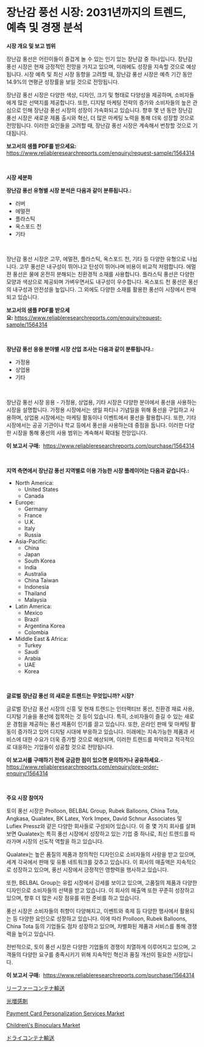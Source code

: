 <p><h1>장난감 풍선 시장: 2031년까지의 트렌드, 예측 및 경쟁 분석</h1></p><p><strong>시장 개요 및 보고 범위</strong></p>
<p><p>장난감 풍선은 어린이들이 즐겁게 놀 수 있는 인기 있는 장난감 중 하나입니다. 장난감 풍선 시장은 현재 긍정적인 전망을 가지고 있으며, 미래에도 성장을 지속할 것으로 예상됩니다. 시장 예측 및 최신 시장 동향을 고려할 때, 장난감 풍선 시장은 예측 기간 동안 14.9%의 연평균 성장률을 보일 것으로 전망됩니다.</p><p>장난감 풍선 시장은 다양한 색상, 디자인, 크기 및 형태로 다양성을 제공하며, 소비자들에게 많은 선택지를 제공합니다. 또한, 디지털 마케팅 전략의 증가와 소비자들의 높은 관심으로 인해 장난감 풍선 시장의 성장이 가속화되고 있습니다. 향후 몇 년 동안 장난감 풍선 시장은 새로운 제품 출시와 혁신, 더 많은 마케팅 노력을 통해 더욱 성장할 것으로 전망됩니다. 이러한 요인들을 고려할 때, 장난감 풍선 시장은 계속해서 번창할 것으로 기대됩니다.</p></p>
<p><strong>보고서의 샘플 PDF를 받으세요:</strong> <a href="https://www.reliableresearchreports.com/enquiry/request-sample/1564314">https://www.reliableresearchreports.com/enquiry/request-sample/1564314</a></p>
<p>&nbsp;</p>
<p><strong>시장 세분화</strong></p>
<p><strong>장난감 풍선 유형별 시장 분석은 다음과 같이 분류됩니다.:</strong></p>
<p><ul><li>러버</li><li>에멀젼</li><li>플라스틱</li><li>옥스포드 천</li><li>기타</li></ul></p>
<p>&nbsp;</p>
<p><p>장난감 풍선 시장은 고무, 에멀젼, 플라스틱, 옥스포드 천, 기타 등 다양한 유형으로 나뉩니다. 고무 풍선은 내구성이 뛰어나고 탄성이 뛰어나며 비용이 비교적 저렴합니다. 에멀젼 풍선은 물에 온전히 분해되는 친환경적 소재를 사용합니다. 플라스틱 풍선은 다양한 모양과 색상으로 제공되며 가벼우면서도 내구성이 우수합니다. 옥스포드 천 풍선은 풍선의 내구성과 안전성을 높입니다. 그 외에도 다양한 소재를 활용한 풍선이 시장에서 판매되고 있습니다.</p></p>
<p><strong>보고서의 샘플 PDF를 받으세요:</strong>&nbsp;<a href="https://www.reliableresearchreports.com/enquiry/request-sample/1564314">https://www.reliableresearchreports.com/enquiry/request-sample/1564314</a></p>
<p>&nbsp;</p>
<p><strong> 장난감 풍선 응용 분야별 시장 산업 조사는 다음과 같이 분류됩니다.:</strong></p>
<p><ul><li>가정용</li><li>상업용</li><li>기타</li></ul></p>
<p>&nbsp;</p>
<p><p>장난감 풍선 시장 응용 - 가정용, 상업용, 기타 시장은 다양한 분야에서 풍선을 사용하는 시장을 설명합니다. 가정용 시장에서는 생일 파티나 기념일을 위해 풍선을 구입하고 사용하며, 상업용 시장에서는 마케팅 활동이나 이벤트에서 풍선을 활용합니다. 또한, 기타 시장에서는 공공 기관이나 학교 등에서 풍선을 사용하는데 중점을 둡니다. 이러한 다양한 시장을 통해 풍선의 사용 범위는 계속해서 확대될 전망입니다.</p></p>
<p><strong>이 보고서 구매:</strong>&nbsp; <a href="https://www.reliableresearchreports.com/purchase/1564314">https://www.reliableresearchreports.com/purchase/1564314</a></p>
<p>&nbsp;</p>
<p><strong>지역 측면에서 장난감 풍선 지역별로 이용 가능한 시장 플레이어는 다음과 같습니다.:</strong></p>
<p><ul>
    <li>
        North America:
        <ul>
            <li>United States</li>
            <li>Canada</li>
        </ul>
    </li>
    <li>
        Europe:
        <ul>
            <li>Germany</li>
            <li>France</li>
            <li>U.K.</li>
            <li>Italy</li>
            <li>Russia</li>
        </ul>
    </li>
    <li>
        Asia-Pacific:
        <ul>
            <li>China</li>
            <li>Japan</li>
            <li>South Korea</li>
            <li>India</li>
            <li>Australia</li>
            <li>China Taiwan</li>
            <li>Indonesia</li>
            <li>Thailand</li>
            <li>Malaysia</li>
        </ul>
    </li>
    <li>
        Latin America:
        <ul>
            <li>Mexico</li>
            <li>Brazil</li>
            <li>Argentina Korea</li>
            <li>Colombia</li>
        </ul>
    </li>
    <li>
        Middle East & Africa:
        <ul>
            <li>Turkey</li>
            <li>Saudi</li>
            <li>Arabia</li>
            <li>UAE</li>
            <li>Korea</li>
        </ul>
    </li>
    </ul></p>
<p>&nbsp;</p>
<p><strong>글로벌 장난감 풍선 의 새로운 트렌드는 무엇입니까? 시장?</strong></p>
<p><p>글로벌 장난감 풍선 시장의 신흥 및 현재 트렌드는 인터랙티브 풍선, 친환경 재료 사용, 디지털 기술을 풍선에 접목하는 것 등이 있습니다. 특히, 소비자들이 즐길 수 있는 새로운 경험을 제공하는 풍선 제품이 인기를 끌고 있습니다. 또한, 온라인 판매 및 마케팅 활동이 증가하고 있어 디지털 시대에 부응하고 있습니다. 미래에는 지속가능한 제품과 서비스에 대한 수요가 더욱 증가할 것으로 예상되며, 이러한 트렌드를 파악하고 적극적으로 대응하는 기업들이 성공할 것으로 전망됩니다.</p></p>
<p><strong>이 보고서를 구매하기 전에 궁금한 점이 있으면 문의하거나 공유하세요.</strong>- <a href="https://www.reliableresearchreports.com/enquiry/pre-order-enquiry/1564314">https://www.reliableresearchreports.com/enquiry/pre-order-enquiry/1564314</a></p>
<p>&nbsp;</p>
<p><strong>주요 시장 참여자</strong></p>
<p><p>토이 풍선 시장은 Prolloon, BELBAL Group, Rubek Balloons, China Tota, Angkasa, Qualatex, BK Latex, York Impex, David Schnur Associates 및 Lufiex Pressz와 같은 다양한 회사들로 구성되어 있습니다. 이 중 몇 가지 회사를 살펴보면 Qualatex는 특히 풍선 시장에서 성장하고 있는 기업 중 하나로, 최신 트렌드를 따라가며 시장의 선도적 역할을 하고 있습니다.</p><p>Qualatex는 높은 품질의 제품과 창의적인 디자인으로 소비자들의 사랑을 받고 있으며, 세계 각국에서 판매 및 유통 네트워크를 갖추고 있습니다. 이 회사의 매출액은 지속적으로 성장하고 있으며, 풍선 시장에서 긍정적인 영향력을 행사하고 있습니다.</p><p>또한, BELBAL Group는 유럽 시장에서 강세를 보이고 있으며, 고품질의 제품과 다양한 디자인으로 소비자들의 선택을 받고 있습니다. 이 회사의 매출액 또한 꾸준히 성장하고 있으며, 향후 더 많은 시장 점유를 위한 준비를 하고 있습니다.</p><p>풍선 시장은 소비자들의 취향이 다양해지고, 이벤트와 축제 등 다양한 행사에서 활용되는 등 다양한 요인으로 성장하고 있습니다. 이에 따라 Prolloon, Rubek Balloons, China Tota 등의 기업들도 점차 성장하고 있으며, 차별화된 제품과 서비스를 통해 경쟁력을 높이고 있습니다.</p><p>전반적으로, 토이 풍선 시장은 다양한 기업들의 경쟁이 치열하게 이루어지고 있으며, 고객들의 다양한 요구를 충족시키기 위해 지속적인 혁신과 품질 개선이 필요한 시장입니다. </p></p>
<p><strong>이 보고서 구매:</strong>&nbsp;&nbsp;<a href="https://www.reliableresearchreports.com/purchase/1564314">https://www.reliableresearchreports.com/purchase/1564314</a></p>
<p><p><a href="https://github.com/NashBeahan2023/Market-Research-Report-List-1/blob/main/83541667087.md">リーファーコンテナ輸送</a></p><p><a href="https://medium.com/@kelsitorphy644/%E5%86%99%E7%9C%9F%E6%84%9F%E5%BF%9C%E6%80%A7%E5%89%A4%E5%B8%82%E5%A0%B4%E3%83%AC%E3%83%9D%E3%83%BC%E3%83%88%E3%81%AB%E3%82%88%E3%82%8B%E3%81%A8-%E3%81%93%E3%81%AE%E5%B8%82%E5%A0%B4%E3%81%AE%E6%9C%80%E6%96%B0%E3%83%88%E3%83%AC%E3%83%B3%E3%83%89%E3%81%A8%E6%88%90%E9%95%B7%E6%A9%9F%E4%BC%9A%E3%81%8C%E6%98%8E%E3%82%89%E3%81%8B%E3%81%AB%E3%81%AA%E3%82%8A%E3%81%BE%E3%81%97%E3%81%9F-64ab85793bb8">光増感剤</a></p><p><a href="https://issuu.com/reportprime-2/docs/payment-card-personalization-services-market-size-">Payment Card Personalization Services Market</a></p><p><a href="https://github.com/wusalecollins540tpqoz/Market-Research-Report-List-1/blob/main/childrens-binoculars-market.md">Children\'s Binoculars Market</a></p><p><a href="https://github.com/joaejkdzgyljvo6/Market-Research-Report-List-1/blob/main/80438887086.md">ドライコンテナ輸送</a></p></p>
